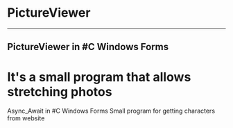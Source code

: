 # PictureViewer
---------------------------------------------------
PictureViewer in #C Windows Forms
---------------------------------------------------
It's a small program that allows stretching photos
===================================================
Async_Await in #C Windows Forms
Small program for getting characters from website